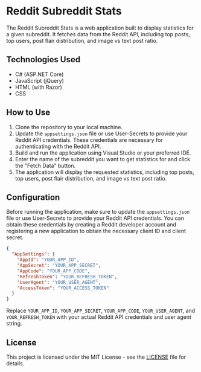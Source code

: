# Reddit Subreddit Stats

The Reddit Subreddit Stats is a web application built to display statistics for a given subreddit. It fetches data from the Reddit API, including top posts, top users, post flair distribution, and image vs text post ratio.

## Technologies Used

- C# (ASP.NET Core)
- JavaScript (jQuery)
- HTML (with Razor)
- CSS

## How to Use

1. Clone the repository to your local machine.
2. Update the `appsettings.json` file or use User-Secrets to provide your Reddit API credentials. These credentials are necessary for authenticating with the Reddit API.
3. Build and run the application using Visual Studio or your preferred IDE.
4. Enter the name of the subreddit you want to get statistics for and click the "Fetch Data" button.
5. The application will display the requested statistics, including top posts, top users, post flair distribution, and image vs text post ratio.

## Configuration

Before running the application, make sure to update the `appsettings.json` file or use User-Secrets to provide your Reddit API credentials. You can obtain these credentials by creating a Reddit developer account and registering a new application to obtain the necessary client ID and client secret.

```json
{
  "AppSettings": {
    "AppId": "YOUR_APP_ID",
    "AppSecret": "YOUR_APP_SECRET",
    "AppCode": "YOUR_APP_CODE",
    "RefreshToken": "YOUR_REFRESH_TOKEN",
    "UserAgent": "YOUR_USER_AGENT",
    "AccessToken": "YOUR_ACCESS_TOKEN"
  }
}
```

Replace `YOUR_APP_ID`, `YOUR_APP_SECRET`, `YOUR_APP_CODE`, `YOUR_USER_AGENT`, and `YOUR_REFRESH_TOKEN` with your actual Reddit API credentials and user agent string.

## License

This project is licensed under the MIT License - see the [LICENSE](LICENSE) file for details.
